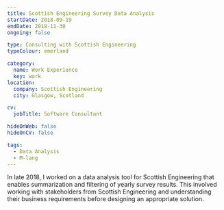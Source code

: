 ```yaml
---
title: Scottish Engineering Survey Data Analysis
startDate: 2018-09-19
endDate: 2018-11-30
ongoing: false

type: Consulting with Scottish Engineering
typeColour: emerland

category:
  name: Work Experience
  key: work
location:
  company: Scottish Engineering
  city: Glasgow, Scotland

cv:
  jobTitle: Software Consultant

hideOnWeb: false
hideOnCV: false

tags:
  - Data Analysis
  - M-lang
---
```

In late 2018, I worked on a data analysis tool for Scottish Engineering that enables summarization and filtering of yearly survey results. This involved working with stakeholders from Scottish Engineering and understanding their business requirements before designing an appropriate solution.

